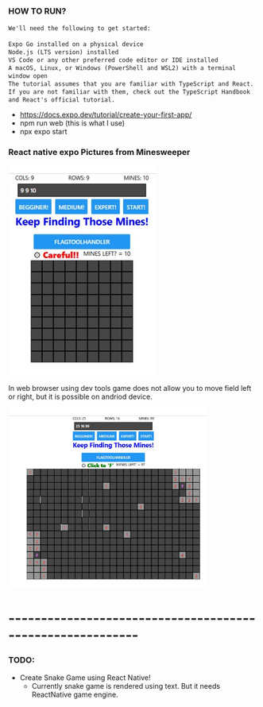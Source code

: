 ### HOW TO RUN?

```Prerequisites
We'll need the following to get started:

Expo Go installed on a physical device
Node.js (LTS version) installed
VS Code or any other preferred code editor or IDE installed
A macOS, Linux, or Windows (PowerShell and WSL2) with a terminal window open
The tutorial assumes that you are familiar with TypeScript and React. If you are not familiar with them, check out the TypeScript Handbook and React's official tutorial.
```

- https://docs.expo.dev/tutorial/create-your-first-app/
- npm run web (this is what I use)
- npx expo start

### React native expo Pictures from Minesweeper

<img src="readme_pictures/begginer_new_game.jpg" width="300"/>

In web browser using dev tools game does not allow you to move field left or right, but it is possible on andriod device.

<img src="readme_pictures/expert_started_game.jpg" width="400"/>

# ----------------------------------------------------------

### TODO:

- Create Snake Game using React Native!
  - Currently snake game is rendered using text. But it needs ReactNative game engine.
